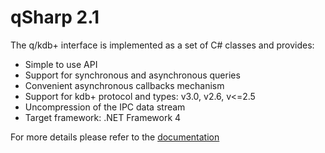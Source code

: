 <!-- img src="http://www.devnet.de/fileadmin/images/DEVnet_Logo2014.png" width="150px" height="150px"/-->

qSharp 2.1
==========

The q/kdb+ interface is implemented as a set of C# classes and provides:
- Simple to use API
- Support for synchronous and asynchronous queries
- Convenient asynchronous callbacks mechanism
- Support for kdb+ protocol and types: v3.0, v2.6, v<=2.5
- Uncompression of the IPC data stream
- Target framework: .NET Framework 4


For more details please refer to the [documentation](doc/Readme.md)
